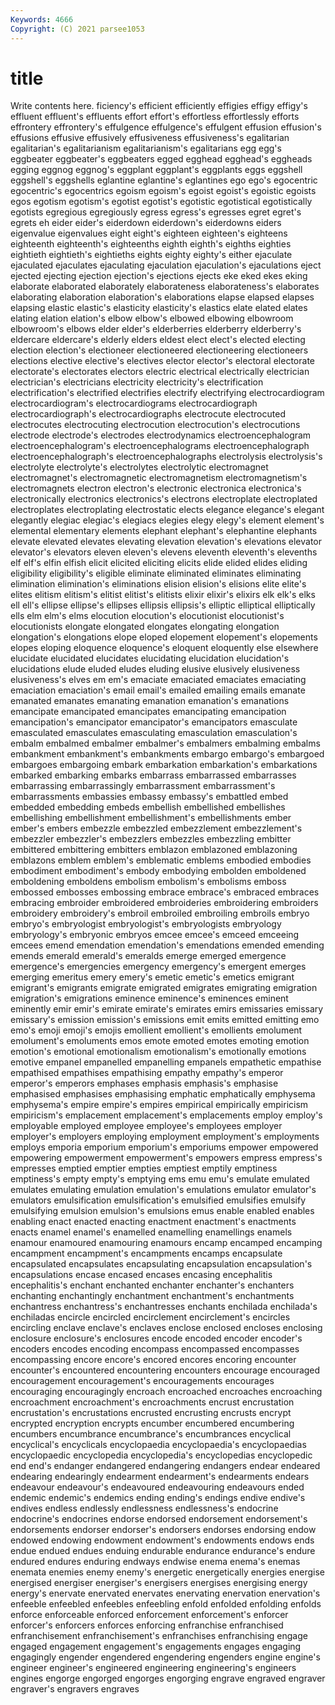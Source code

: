 ```yaml
---
Keywords: 4666
Copyright: (C) 2021 parsee1053
---
```


# title

Write contents here.
ficiency's efficient efficiently effigies effigy effigy's effluent
effluent's effluents effort effort's effortless effortlessly efforts effrontery effrontery's effulgence
effulgence's effulgent effusion effusion's effusions effusive effusively effusiveness effusiveness's egalitarian
egalitarian's egalitarianism egalitarianism's egalitarians egg egg's eggbeater eggbeater's eggbeaters egged
egghead egghead's eggheads egging eggnog eggnog's eggplant eggplant's eggplants eggs
eggshell eggshell's eggshells eglantine eglantine's eglantines ego ego's egocentric egocentric's
egocentrics egoism egoism's egoist egoist's egoistic egoists egos egotism egotism's
egotist egotist's egotistic egotistical egotistically egotists egregious egregiously egress egress's
egresses egret egret's egrets eh eider eider's eiderdown eiderdown's eiderdowns
eiders eigenvalue eigenvalues eight eight's eighteen eighteen's eighteens eighteenth eighteenth's
eighteenths eighth eighth's eighths eighties eightieth eightieth's eightieths eights eighty
eighty's either ejaculate ejaculated ejaculates ejaculating ejaculation ejaculation's ejaculations eject
ejected ejecting ejection ejection's ejections ejects eke eked ekes eking
elaborate elaborated elaborately elaborateness elaborateness's elaborates elaborating elaboration elaboration's elaborations
elapse elapsed elapses elapsing elastic elastic's elasticity elasticity's elastics elate
elated elates elating elation elation's elbow elbow's elbowed elbowing elbowroom
elbowroom's elbows elder elder's elderberries elderberry elderberry's eldercare eldercare's elderly
elders eldest elect elect's elected electing election election's electioneer electioneered
electioneering electioneers elections elective elective's electives elector elector's electoral electorate
electorate's electorates electors electric electrical electrically electrician electrician's electricians electricity
electricity's electrification electrification's electrified electrifies electrify electrifying electrocardiogram electrocardiogram's electrocardiograms
electrocardiograph electrocardiograph's electrocardiographs electrocute electrocuted electrocutes electrocuting electrocution electrocution's electrocutions
electrode electrode's electrodes electrodynamics electroencephalogram electroencephalogram's electroencephalograms electroencephalograph electroencephalograph's electroencephalographs
electrolysis electrolysis's electrolyte electrolyte's electrolytes electrolytic electromagnet electromagnet's electromagnetic electromagnetism
electromagnetism's electromagnets electron electron's electronic electronica electronica's electronically electronics electronics's
electrons electroplate electroplated electroplates electroplating electrostatic elects elegance elegance's elegant
elegantly elegiac elegiac's elegiacs elegies elegy elegy's element element's elemental
elementary elements elephant elephant's elephantine elephants elevate elevated elevates elevating
elevation elevation's elevations elevator elevator's elevators eleven eleven's elevens eleventh
eleventh's elevenths elf elf's elfin elfish elicit elicited eliciting elicits
elide elided elides eliding eligibility eligibility's eligible eliminate eliminated eliminates
eliminating elimination elimination's eliminations elision elision's elisions elite elite's elites
elitism elitism's elitist elitist's elitists elixir elixir's elixirs elk elk's
elks ell ell's ellipse ellipse's ellipses ellipsis ellipsis's elliptic elliptical
elliptically ells elm elm's elms elocution elocution's elocutionist elocutionist's elocutionists
elongate elongated elongates elongating elongation elongation's elongations elope eloped elopement
elopement's elopements elopes eloping eloquence eloquence's eloquent eloquently else elsewhere
elucidate elucidated elucidates elucidating elucidation elucidation's elucidations elude eluded eludes
eluding elusive elusively elusiveness elusiveness's elves em em's emaciate emaciated
emaciates emaciating emaciation emaciation's email email's emailed emailing emails emanate
emanated emanates emanating emanation emanation's emanations emancipate emancipated emancipates emancipating
emancipation emancipation's emancipator emancipator's emancipators emasculate emasculated emasculates emasculating emasculation
emasculation's embalm embalmed embalmer embalmer's embalmers embalming embalms embankment embankment's
embankments embargo embargo's embargoed embargoes embargoing embark embarkation embarkation's embarkations
embarked embarking embarks embarrass embarrassed embarrasses embarrassing embarrassingly embarrassment embarrassment's
embarrassments embassies embassy embassy's embattled embed embedded embedding embeds embellish
embellished embellishes embellishing embellishment embellishment's embellishments ember ember's embers embezzle
embezzled embezzlement embezzlement's embezzler embezzler's embezzlers embezzles embezzling embitter embittered
embittering embitters emblazon emblazoned emblazoning emblazons emblem emblem's emblematic emblems
embodied embodies embodiment embodiment's embody embodying embolden emboldened emboldening emboldens
embolism embolism's embolisms emboss embossed embosses embossing embrace embrace's embraced
embraces embracing embroider embroidered embroideries embroidering embroiders embroidery embroidery's embroil
embroiled embroiling embroils embryo embryo's embryologist embryologist's embryologists embryology embryology's
embryonic embryos emcee emcee's emceed emceeing emcees emend emendation emendation's
emendations emended emending emends emerald emerald's emeralds emerge emerged emergence
emergence's emergencies emergency emergency's emergent emerges emerging emeritus emery emery's
emetic emetic's emetics emigrant emigrant's emigrants emigrate emigrated emigrates emigrating
emigration emigration's emigrations eminence eminence's eminences eminent eminently emir emir's
emirate emirate's emirates emirs emissaries emissary emissary's emission emission's emissions
emit emits emitted emitting emo emo's emoji emoji's emojis emollient
emollient's emollients emolument emolument's emoluments emos emote emoted emotes emoting
emotion emotion's emotional emotionalism emotionalism's emotionally emotions emotive empanel empanelled
empanelling empanels empathetic empathise empathised empathises empathising empathy empathy's emperor
emperor's emperors emphases emphasis emphasis's emphasise emphasised emphasises emphasising emphatic
emphatically emphysema emphysema's empire empire's empires empirical empirically empiricism empiricism's
emplacement emplacement's emplacements employ employ's employable employed employee employee's employees
employer employer's employers employing employment employment's employments employs emporia emporium
emporium's emporiums empower empowered empowering empowerment empowerment's empowers empress empress's
empresses emptied emptier empties emptiest emptily emptiness emptiness's empty empty's
emptying ems emu emu's emulate emulated emulates emulating emulation emulation's
emulations emulator emulator's emulators emulsification emulsification's emulsified emulsifies emulsify emulsifying
emulsion emulsion's emulsions emus enable enabled enables enabling enact enacted
enacting enactment enactment's enactments enacts enamel enamel's enamelled enamelling enamellings
enamels enamour enamoured enamouring enamours encamp encamped encamping encampment encampment's
encampments encamps encapsulate encapsulated encapsulates encapsulating encapsulation encapsulation's encapsulations encase
encased encases encasing encephalitis encephalitis's enchant enchanted enchanter enchanter's enchanters
enchanting enchantingly enchantment enchantment's enchantments enchantress enchantress's enchantresses enchants enchilada
enchilada's enchiladas encircle encircled encirclement encirclement's encircles encircling enclave enclave's
enclaves enclose enclosed encloses enclosing enclosure enclosure's enclosures encode encoded
encoder encoder's encoders encodes encoding encompass encompassed encompasses encompassing encore
encore's encored encores encoring encounter encounter's encountered encountering encounters encourage
encouraged encouragement encouragement's encouragements encourages encouraging encouragingly encroach encroached encroaches
encroaching encroachment encroachment's encroachments encrust encrustation encrustation's encrustations encrusted encrusting
encrusts encrypt encrypted encryption encrypts encumber encumbered encumbering encumbers encumbrance
encumbrance's encumbrances encyclical encyclical's encyclicals encyclopaedia encyclopaedia's encyclopaedias encyclopaedic encyclopedia
encyclopedia's encyclopedias encyclopedic end end's endanger endangered endangering endangers endear
endeared endearing endearingly endearment endearment's endearments endears endeavour endeavour's endeavoured
endeavouring endeavours ended endemic endemic's endemics ending ending's endings endive
endive's endives endless endlessly endlessness endlessness's endocrine endocrine's endocrines endorse
endorsed endorsement endorsement's endorsements endorser endorser's endorsers endorses endorsing endow
endowed endowing endowment endowment's endowments endows ends endue endued endues
enduing endurable endurance endurance's endure endured endures enduring endways endwise
enema enema's enemas enemata enemies enemy enemy's energetic energetically energies
energise energised energiser energiser's energisers energises energising energy energy's enervate
enervated enervates enervating enervation enervation's enfeeble enfeebled enfeebles enfeebling enfold
enfolded enfolding enfolds enforce enforceable enforced enforcement enforcement's enforcer enforcer's
enforcers enforces enforcing enfranchise enfranchised enfranchisement enfranchisement's enfranchises enfranchising engage
engaged engagement engagement's engagements engages engaging engagingly engender engendered engendering
engenders engine engine's engineer engineer's engineered engineering engineering's engineers engines
engorge engorged engorges engorging engrave engraved engraver engraver's engravers engraves
